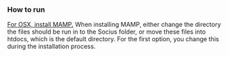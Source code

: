 ### How to run
[For OSX, install MAMP.](https://www.mamp.info/en/) 
When installing MAMP, either change the directory the files should be run in to the Socius folder, or move these files into htdocs, which is the default directory. 
For the first option, you change this during the installation process.
